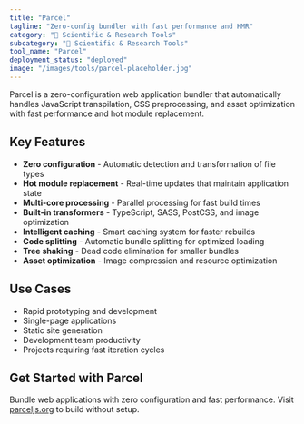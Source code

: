 ```yaml
---
title: "Parcel"
tagline: "Zero-config bundler with fast performance and HMR"
category: "🔬 Scientific & Research Tools"
subcategory: "🔬 Scientific & Research Tools"
tool_name: "Parcel"
deployment_status: "deployed"
image: "/images/tools/parcel-placeholder.jpg"
---
```

Parcel is a zero-configuration web application bundler that automatically handles JavaScript transpilation, CSS preprocessing, and asset optimization with fast performance and hot module replacement.

## Key Features

- **Zero configuration** - Automatic detection and transformation of file types
- **Hot module replacement** - Real-time updates that maintain application state
- **Multi-core processing** - Parallel processing for fast build times
- **Built-in transformers** - TypeScript, SASS, PostCSS, and image optimization
- **Intelligent caching** - Smart caching system for faster rebuilds
- **Code splitting** - Automatic bundle splitting for optimized loading
- **Tree shaking** - Dead code elimination for smaller bundles
- **Asset optimization** - Image compression and resource optimization

## Use Cases

- Rapid prototyping and development
- Single-page applications
- Static site generation
- Development team productivity
- Projects requiring fast iteration cycles

## Get Started with Parcel

Bundle web applications with zero configuration and fast performance. Visit [parceljs.org](https://parceljs.org) to build without setup.